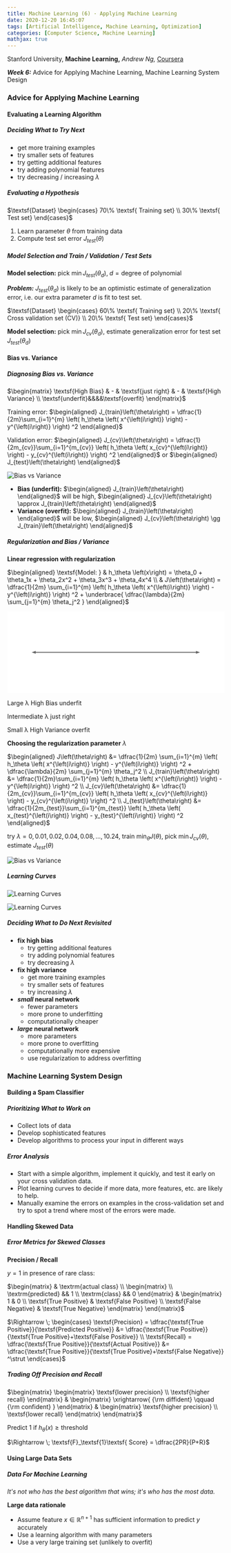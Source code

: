 ```yaml
---
title: Machine Learning (6) · Applying Machine Learning
date: 2020-12-20 16:45:07
tags: [Artificial Intelligence, Machine Learning, Optimization]
categories: [Computer Science, Machine Learning]
mathjax: true
---
```


Stanford University, **Machine Learning,** *Andrew Ng,* [Coursera](https://www.coursera.org/learn/machine-learning/home/info)

***Week 6:*** Advice for Applying Machine Learning, Machine Learning System Design

### Advice for Applying Machine Learning

#### Evaluating a Learning Algorithm

##### Deciding What to Try Next

- get more training examples
- try smaller sets of features
- try getting additional features
- try adding polynomial features
- try decreasing / increasing $\lambda$

<!-- more -->

##### Evaluating a Hypothesis

$\textsf{Dataset} \begin{cases} 70\% \textsf{ Training set} \\ 30\% \textsf{ Test set} \end{cases}$

1. Learn parameter $\theta$ from training data
2. Compute test set error $J_{test}\left(\theta\right)$

##### Model Selection and Train / Validation / Test Sets

**Model selection:** pick $\min J_{test}\left(\theta_d\right), \; d = \textsf{degree of polynomial}$

***Problem:*** $J_{test}\left(\theta_d\right)$ is likely to be an optimistic estimate of generalization error, i.e. our extra parameter $d$ is fit to test set.

$\textsf{Dataset} \begin{cases} 60\% \textsf{ Training set} \\ 20\% \textsf{ Cross validation set (CV)}  \\ 20\% \textsf{ Test set} \end{cases}$

**Model selection:** pick $\min J_{cv}\left(\theta_d\right)$, estimate generalization error for test set $J_{test}\left(\theta_d\right)$

#### Bias vs. Variance

##### Diagnosing Bias vs. Variance

$\begin{matrix} \textsf{High Bias} & - & \textsf{just right} & - & \textsf{High Variance} \\ \textsf{underfit}&&&&\textsf{overfit} \end{matrix}$

Training error: $\begin{aligned} J_{train}\left(\theta\right) = \dfrac{1}{2m}\sum_{i=1}^{m} \left( h_\theta \left( x^{\left(i\right)} \right) - y^{\left(i\right)} \right) ^2 \end{aligned}$

Validation error: $\begin{aligned} J_{cv}\left(\theta\right) = \dfrac{1}{2m_{cv}}\sum_{i=1}^{m_{cv}} \left( h_\theta \left( x_{cv}^{\left(i\right)} \right) - y_{cv}^{\left(i\right)} \right) ^2 \end{aligned}$ or $\begin{aligned} J_{test}\left(\theta\right) \end{aligned}$

![Bias vs Variance](Machine-Learning-Andrew-Ng-6/1.png)

- **Bias (underfit):** $\begin{aligned} J_{train}\left(\theta\right) \end{aligned}$ will be high, $\begin{aligned} J_{cv}\left(\theta\right) \approx J_{train}\left(\theta\right) \end{aligned}$
- **Variance (overfit):** $\begin{aligned} J_{train}\left(\theta\right) \end{aligned}$ will be low, $\begin{aligned} J_{cv}\left(\theta\right) \gg J_{train}\left(\theta\right) \end{aligned}$

##### Regularization and Bias / Variance

**Linear regression with regularization**

$\begin{aligned} \textsf{Model: } & h_\theta \left(x\right) = \theta_0 + \theta_1x + \theta_2x^2 + \theta_3x^3 + \theta_4x^4 \\ & J\left(\theta\right) = \dfrac{1}{2m} \sum_{i=1}^{m} \left( h_\theta \left( x^{\left(i\right)} \right) - y^{\left(i\right)} \right) ^2 + \underbrace{ \dfrac{\lambda}{2m} \sum_{j=1}^{m} \theta_j^2 } \end{aligned}$

<svg xmlns="http://www.w3.org/2000/svg" viewBox="0 0 800 300">
  <!-- Background -->
  <rect width="800" height="300" fill="white"/>
  
  <!-- Connecting line -->
  <line x1="100" y1="150" x2="700" y2="150" stroke="#666666" stroke-width="3"/>
  
  <!-- Arrow heads -->
  <polygon points="695,145 710,150 695,155" fill="#666666"/>
  <polygon points="105,145 90,150 105,155" fill="#666666"/>
  
  <!-- Left section (Large λ) -->
  <text x="100" y="50" text-anchor="middle" font-family="Arial" font-size="24" fill="#333333">Large λ</text>
  <text x="100" y="80" text-anchor="middle" font-family="Arial" font-size="20" fill="#cc0000">High Bias</text>
  <text x="100" y="110" text-anchor="middle" font-family="Arial" font-size="20" fill="#cc0000">underfit</text>
  
  <!-- Middle section (Intermediate λ) -->
  <text x="400" y="50" text-anchor="middle" font-family="Arial" font-size="24" fill="#333333">Intermediate λ</text>
  <text x="400" y="80" text-anchor="middle" font-family="Arial" font-size="20" fill="#009900">just right</text>
  
  <!-- Right section (Small λ) -->
  <text x="700" y="50" text-anchor="middle" font-family="Arial" font-size="24" fill="#333333">Small λ</text>
  <text x="700" y="80" text-anchor="middle" font-family="Arial" font-size="20" fill="#0066cc">High Variance</text>
  <text x="700" y="110" text-anchor="middle" font-family="Arial" font-size="20" fill="#0066cc">overfit</text>
  
  <!-- Model fit visualization -->
  <!-- Underfit (left) -->
  <circle cx="100" cy="230" r="5" fill="#333333"/>
  <circle cx="120" cy="210" r="5" fill="#333333"/>
  <circle cx="140" cy="250" r="5" fill="#333333"/>
  <path d="M80,240 Q120,230 160,220" stroke="#cc0000" stroke-width="3" fill="none"/>
  
  <!-- Just right (middle) -->
  <circle cx="380" cy="230" r="5" fill="#333333"/>
  <circle cx="400" cy="210" r="5" fill="#333333"/>
  <circle cx="420" cy="250" r="5" fill="#333333"/>
  <path d="M360,240 Q400,220 440,240" stroke="#009900" stroke-width="3" fill="none"/>
  
  <!-- Overfit (right) -->
  <circle cx="680" cy="230" r="5" fill="#333333"/>
  <circle cx="700" cy="210" r="5" fill="#333333"/>
  <circle cx="720" cy="250" r="5" fill="#333333"/>
  <path d="M660,240 C680,220 690,260 700,210 C710,160 720,280 740,240" stroke="#0066cc" stroke-width="3" fill="none"/>
</svg>

**Choosing the regularization parameter** $\lambda$

$\begin{aligned} J\left(\theta\right) &= \dfrac{1}{2m} \sum_{i=1}^{m} \left( h_\theta \left( x^{\left(i\right)} \right) - y^{\left(i\right)} \right) ^2 + \dfrac{\lambda}{2m} \sum_{j=1}^{m} \theta_j^2 \\ J_{train}\left(\theta\right) &= \dfrac{1}{2m}\sum_{i=1}^{m} \left( h_\theta \left( x^{\left(i\right)} \right) - y^{\left(i\right)} \right) ^2 \\ J_{cv}\left(\theta\right) &= \dfrac{1}{2m_{cv}}\sum_{i=1}^{m_{cv}} \left( h_\theta \left( x_{cv}^{\left(i\right)} \right) - y_{cv}^{\left(i\right)} \right) ^2 \\ J_{test}\left(\theta\right) &= \dfrac{1}{2m_{test}}\sum_{i=1}^{m_{test}} \left( h_\theta \left( x_{test}^{\left(i\right)} \right) - y_{test}^{\left(i\right)} \right) ^2 \end{aligned}$

try $\lambda = 0 ,\, 0.01 ,\, 0.02 ,\, 0.04 ,\, 0.08 ,\, \dots ,\, 10.24$, train $\min_\theta J\left(\theta\right)$, pick $\min J_{cv}\left(\theta\right)$, estimate $J_{test}\left(\theta\right)$

![Bias vs Variance](Machine-Learning-Andrew-Ng-6/2.png)

##### Learning Curves

![Learning Curves](Machine-Learning-Andrew-Ng-6/3.png)

![Learning Curves](Machine-Learning-Andrew-Ng-6/4.png)

##### Deciding What to Do Next Revisited

- **fix high bias**
  - try getting additional features
  - try adding polynomial features
  - try decreasing $\lambda$
- **fix high variance**
  - get more training examples
  - try smaller sets of features
  - try increasing $\lambda$
- ***small* neural network**
  - fewer parameters
  - more prone to underfitting
  - computationally cheaper
- ***large* neural network**
  - more parameters
  - more prone to overfitting
  - computationally more expensive
  - use regularization to address overfitting

### Machine Learning System Design

#### Building a Spam Classifier

##### Prioritizing What to Work on

- Collect lots of data
- Develop sophisticated features
- Develop algorithms to process your input in different ways

##### Error Analysis

- Start with a simple algorithm, implement it quickly, and test it early on your cross validation data.
- Plot learning curves to decide if more data, more features, etc. are likely to help.
- Manually examine the errors on examples in the cross-validation set and try to spot a trend where most of the errors were made.

#### Handling Skewed Data

##### Error Metrics for Skewed Classes

**Precision / Recall**

$y=1$ in presence of rare class:

$\begin{matrix} & \textrm{actual class} \\ \begin{matrix} \\ \textrm{predicted} && 1 \\ \textrm{class} && 0 \end{matrix} & \begin{matrix} 1 & 0 \\ \textsf{True Positive} & \textsf{False Positive} \\  \textsf{False Negative} & \textsf{True Negative} \end{matrix} \end{matrix}$

$\Rightarrow \; \begin{cases} \textsf{Precision} = \dfrac{\textsf{True Positive}}{\textsf{Predicted Positive}} &= \dfrac{\textsf{True Positive}}{\textsf{True Positive}+\textsf{False Positive}} \\ \textsf{Recall} = \dfrac{\textsf{True Positive}}{\textsf{Actual Positive}} &= \dfrac{\textsf{True Positive}}{\textsf{True Positive}+\textsf{False Negative}} ^\strut \end{cases}$

##### Trading Off Precision and Recall

$\begin{matrix} \begin{matrix} \textsf{lower precision} \\ \textsf{higher recall} \end{matrix}  & \begin{matrix} \xrightarrow{ {\rm diffident} \qquad {\rm confident} } \end{matrix} & \begin{matrix} \textsf{higher precision} \\ \textsf{lower recall} \end{matrix} \end{matrix}$

Predict $1$ if $h_\theta \left(x\right) \geq \textsf{threshold}$

$\Rightarrow \; \textsf{F}_\textsf{1}\textsf{ Score} = \dfrac{2PR}{P+R}$

#### Using Large Data Sets

##### Data For Machine Learning

*It's not who has the best algorithm that wins; it's who has the most data.*

**Large data rationale**

- Assume feature $x\in\mathbb{R}^{n+1}$ has sufficient information to predict $y$ accurately
- Use a learning algorithm with many parameters
- Use a very large training set (unlikely to overfit)
